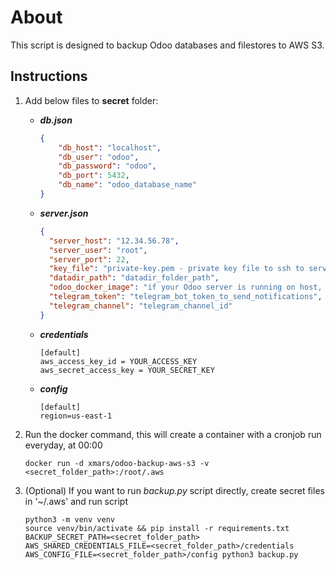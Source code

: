 # About

This script is designed to backup Odoo databases and filestores to AWS S3.

## Instructions

1. Add below files to **secret** folder:

   - **_db.json_**

     ```json
     {
         "db_host": "localhost",
         "db_user": "odoo",
         "db_password": "odoo",
         "db_port": 5432,
         "db_name": "odoo_database_name"
     }
     ```

   - **_server.json_**

     ```json
     {
       "server_host": "12.34.56.78",
       "server_user": "root",
       "server_port": 22,
       "key_file": "private-key.pem - private key file to ssh to server - add the key file with the same name to the secret folder",
       "datadir_path": "datadir_folder_path",
       "odoo_docker_image": "if your Odoo server is running on host, ignore this parameter",
       "telegram_token": "telegram_bot_token_to_send_notifications",
       "telegram_channel": "telegram_channel_id"
     }
     ```

   - **_credentials_**

     ```config
     [default]
     aws_access_key_id = YOUR_ACCESS_KEY
     aws_secret_access_key = YOUR_SECRET_KEY
     ```

   - **_config_**

     ```config
     [default]
     region=us-east-1
     ```

2. Run the docker command, this will create a container with a cronjob run everyday, at 00:00

   ```shell
   docker run -d xmars/odoo-backup-aws-s3 -v <secret_folder_path>:/root/.aws

3. (Optional) If you want to run _backup.py_ script directly, create secret files in '~/.aws' and run script

    ```shell
    python3 -m venv venv
    source venv/bin/activate && pip install -r requirements.txt 
    BACKUP_SECRET_PATH=<secret_folder_path> AWS_SHARED_CREDENTIALS_FILE=<secret_folder_path>/credentials AWS_CONFIG_FILE=<secret_folder_path>/config python3 backup.py
    ```
